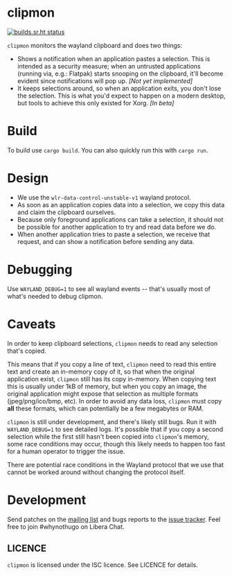 clipmon
=======

[![builds.sr.ht status](https://builds.sr.ht/~whynothugo/clipmon/commits/.build.yml.svg)](https://builds.sr.ht/~whynothugo/clipmon/commits/.build.yml?)

`clipmon` monitors the wayland clipboard and does two things:

- Shows a notification when an application pastes a selection. This is intended
  as a security measure; when an untrusted applications (running via, e.g.:
  Flatpak) starts snooping on the clipboard, it'll become evident since
  notifications will pop up. _[Not yet implemented]_
- It keeps selections around, so when an application exits, you don't lose the
  selection. This is what you'd expect to happen on a modern desktop, but tools
  to achieve this only existed for Xorg. _[In beta]_

# Build

To build use `cargo build`. You can also quickly run this with `cargo run`.

# Design

- We use the `wlr-data-control-unstable-v1` wayland protocol.
- As soon as an application copies data into a selection, we copy this data and
  claim the clipboard ourselves.
- Because only foreground applications can take a selection, it should not be
  possible for another application to try and read data before we do.
- When another application tries to paste a selection, we receive that
  request, and can show a notification before sending any data.

# Debugging

Use `WAYLAND_DEBUG=1` to see all wayland events -- that's usually most of
what's needed to debug clipmon.

# Caveats

In order to keep clipboard selections, `clipmon` needs to read any selection
that's copied.

This means that if you copy a line of text, `clipmon` need to read this entire
text and create an in-memory copy of it, so that when the original application
exist, `clipmon` still has its copy in-memory. When copying text this is
usually under 1kB of memory, but when you copy an image, the original
application might expose that selection as multiple formats (jpeg/png/ico/bmp,
etc). In order to avoid any data loss, `clipmon` must copy **all** these
formats, which can potentially be a few megabytes or RAM.

`clipmon` is still under development, and there's likely still bugs. Run it
with `WAYLAND_DEBUG=1` to see detailed logs. It's possible that if you copy a
second selection while the first still hasn't been copied into `clipmon`'s
memory, some race conditions may occur, though this likely needs to happen too
fast for a human operator to trigger the issue.

There are potential race conditions in the Wayland protocol that we use that
cannot be worked around without changing the protocol itself.

# Development

Send patches on the [mailing list] and bugs reports to the [issue tracker].
Feel free to join #whynothugo on Libera Chat.

[mailing list]: https://lists.sr.ht/~whynothugo/public-inbox
[issue tracker]: https://todo.sr.ht/~whynothugo/clipmon

LICENCE
-------

`clipmon` is licensed under the ISC licence. See LICENCE for details.
